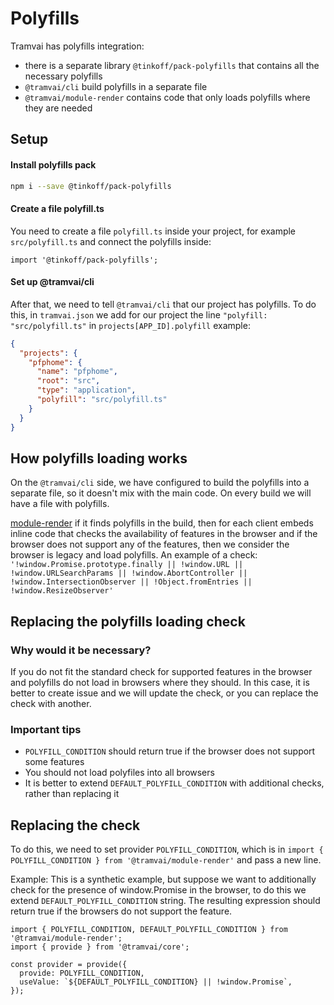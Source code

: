 # Polyfills

Tramvai has polyfills integration:

- there is a separate library `@tinkoff/pack-polyfills` that contains all the necessary polyfills
- `@tramvai/cli` build polyfills in a separate file
- `@tramvai/module-render` contains code that only loads polyfills where they are needed

## Setup

#### Install polyfills pack

```bash
npm i --save @tinkoff/pack-polyfills
```

#### Create a file polyfill.ts

You need to create a file `polyfill.ts` inside your project, for example `src/polyfill.ts` and connect the polyfills inside:

```tsx
import '@tinkoff/pack-polyfills';
```

#### Set up @tramvai/cli

After that, we need to tell `@tramvai/cli` that our project has polyfills. To do this, in `tramvai.json` we add for our project the line `"polyfill: "src/polyfill.ts"` in `projects[APP_ID].polyfill` example:

```json
{
  "projects": {
    "pfphome": {
      "name": "pfphome",
      "root": "src",
      "type": "application",
      "polyfill": "src/polyfill.ts"
    }
  }
}
```

## How polyfills loading works

On the `@tramvai/cli` side, we have configured to build the polyfills into a separate file, so it doesn't mix with the main code. On every build we will have a file with polyfills.

[module-render](references/modules/render.md) if it finds polyfills in the build, then for each client embeds inline code that checks the availability of features in the browser and if the browser does not support any of the features, then we consider the browser is legacy and load polyfills. An example of a check: `'!window.Promise.prototype.finally || !window.URL || !window.URLSearchParams || !window.AbortController || !window.IntersectionObserver || !Object.fromEntries || !window.ResizeObserver'`

## Replacing the polyfills loading check

### Why would it be necessary?

If you do not fit the standard check for supported features in the browser and polyfills do not load in browsers where they should. In this case, it is better to create issue and we will update the check, or you can replace the check with another.

### Important tips

- `POLYFILL_CONDITION` should return true if the browser does not support some features
- You should not load polyfiles into all browsers
- It is better to extend `DEFAULT_POLYFILL_CONDITION` with additional checks, rather than replacing it

## Replacing the check

To do this, we need to set provider `POLYFILL_CONDITION`, which is in `import { POLYFILL_CONDITION } from '@tramvai/module-render'` and pass a new line.

Example: This is a synthetic example, but suppose we want to additionally check for the presence of window.Promise in the browser, to do this we extend `DEFAULT_POLYFILL_CONDITION` string. The resulting expression should return true if the browsers do not support the feature.

```tsx
import { POLYFILL_CONDITION, DEFAULT_POLYFILL_CONDITION } from '@tramvai/module-render';
import { provide } from '@tramvai/core';

const provider = provide({
  provide: POLYFILL_CONDITION,
  useValue: `${DEFAULT_POLYFILL_CONDITION} || !window.Promise`,
});
```
